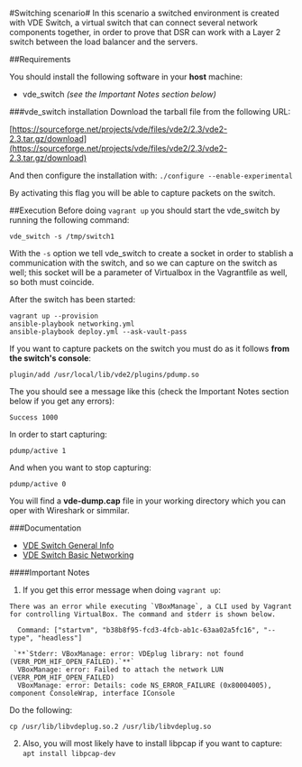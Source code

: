 #Switching scenario#
In this scenario a switched environment is created with VDE Switch, a virtual switch that can connect several network components together, in order to prove
that DSR can work with a Layer 2 switch between the load balancer and the servers.


##Requirements

You should install the following software in your **host** machine:
* vde_switch *(see the Important Notes section below)*

###vde_switch installation
Download the tarball file from the following URL:

[https://sourceforge.net/projects/vde/files/vde2/2.3/vde2-2.3.tar.gz/download](https://sourceforge.net/projects/vde/files/vde2/2.3/vde2-2.3.tar.gz/download)

And then configure the installation with:
`./configure --enable-experimental`

By activating this flag you will be able to capture packets on the switch.

##Execution
Before doing `vagrant up` you should start the vde_switch by running the following command:

`vde_switch -s /tmp/switch1`

With the `-s` option we tell vde_switch to create a socket in order to stablish a communication with the switch, and so we can capture on the switch as well;
this socket will be a parameter of Virtualbox in the Vagrantfile as well, so both must coincide.

After the switch has been started:
```
vagrant up --provision
ansible-playbook networking.yml
ansible-playbook deploy.yml --ask-vault-pass
```

If you want to capture packets on the switch you must do as it follows **from the switch's console**:


`plugin/add /usr/local/lib/vde2/plugins/pdump.so`

The you should see a message like this (check the Important Notes section below if you get any errors):

`Success 1000`

In order to start capturing:

`pdump/active 1`

And when you want to stop capturing:

`pdump/active 0`

You will find a **vde-dump.cap** file in your working directory which you can oper with Wireshark or simmilar.





###Documentation

* [VDE Switch General Info](http://wiki.virtualsquare.org/wiki/index.php/VDE)
* [VDE Switch Basic Networking](http://wiki.virtualsquare.org/wiki/index.php/VDE_Basic_Networking)


####Important Notes

1. If you get this error message when doing `vagrant up`:
```
There was an error while executing `VBoxManage`, a CLI used by Vagrant
for controlling VirtualBox. The command and stderr is shown below.

  Command: ["startvm", "b38b8f95-fcd3-4fcb-ab1c-63aa02a5fc16", "--type", "headless"]

 `**`Stderr: VBoxManage: error: VDEplug library: not found (VERR_PDM_HIF_OPEN_FAILED).`**`
  VBoxManage: error: Failed to attach the network LUN (VERR_PDM_HIF_OPEN_FAILED)
  VBoxManage: error: Details: code NS_ERROR_FAILURE (0x80004005), component ConsoleWrap, interface IConsole
```
Do the following:

`cp /usr/lib/libvdeplug.so.2 /usr/lib/libvdeplug.so`



2. Also, you will most likely have to install libpcap if you want to capture:
`apt install libpcap-dev`
